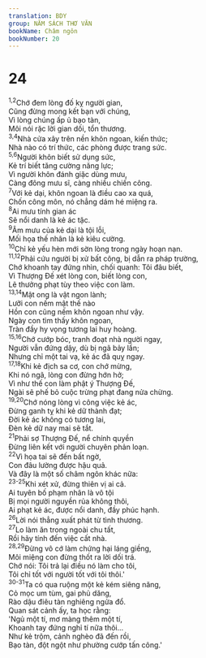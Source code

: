 ```yaml
---
translation: BDY
group: NĂM SÁCH THƠ VĂN
bookName: Châm ngôn 
bookNumber: 20
---
```


<div class="title"><h1>24</h1></div>
<span class="verse ch_24_1 ch_24_2"><sup>1,2</sup>Chớ đem lòng đố kỵ người gian,<br/>Cũng đừng mong kết bạn với chúng,<br/>Vì lòng chúng ấp ủ bạo tàn,<br/>Môi nói rặc lời gian dối, tổn thương.<br/></span>
<span class="verse ch_24_3 ch_24_4"><sup>3,4</sup>Nhà cửa xây trên nền khôn ngoan, kiến thức;<br/>Nhà nào có trí thức, các phòng được trang sức.<br/></span>
<span class="verse ch_24_5 ch_24_6"><sup>5,6</sup>Người khôn biết sử dụng sức,<br/>Kẻ trí biết tăng cường năng lực;<br/>Vì người khôn đánh giặc dùng mưu,<br/>Càng đông mưu sĩ, càng nhiều chiến công.<br/></span>
<span class="verse ch_24_7"><sup>7</sup>Với kẻ dại, khôn ngoan là điều cao xa quá,<br/>Chốn công môn, nó chẳng dám hé miệng ra.<br/></span>
<span class="verse ch_24_8"><sup>8</sup>Ai mưu tính gian ác<br/>Sẽ nổi danh là kẻ ác tặc.<br/></span>
<span class="verse ch_24_9"><sup>9</sup>Âm mưu của kẻ dại là tội lỗi,<br/>Mối họa thế nhân là kẻ kiêu cường.<br/></span>
<span class="verse ch_24_10"><sup>10</sup>Chỉ kẻ yếu hèn mới sờn lòng trong ngày hoạn nạn.<br/></span>
<span class="verse ch_24_11 ch_24_12"><sup>11,12</sup>Phải cứu người bị xử bất công, bị dẫn ra pháp trường,<br/>Chớ khoanh tay đứng nhìn, chối quanh: Tôi đâu biết,<br/>Vì Thượng Đế xét lòng con, biết lòng con,<br/>Lẽ thưởng phạt tùy theo việc con làm.<br/></span>
<span class="verse ch_24_13 ch_24_14"><sup>13,14</sup>Mật ong là vật ngon lành;<br/>Lưỡi con nếm mật thế nào<br/>Hồn con cũng nếm khôn ngoan như vậy.<br/>Ngày con tìm thấy khôn ngoan,<br/>Tràn đầy hy vọng tương lai huy hoàng.<br/></span>
<span class="verse ch_24_15 ch_24_16"><sup>15,16</sup>Chớ cướp bóc, tranh đoạt nhà người ngay,<br/>Người vẫn đứng dậy, dù bị ngã bảy lần;<br/>Nhưng chỉ một tai vạ, kẻ ác đã quỵ ngay.<br/></span>
<span class="verse ch_24_17 ch_24_18"><sup>17,18</sup>Khi kẻ địch sa cơ, con chớ mừng,<br/>Khi nó ngã, lòng con đừng hớn hở;<br/>Vì như thế con làm phật ý Thượng Đế,<br/>Ngài sẽ phế bỏ cuộc trừng phạt đang nửa chừng.<br/></span>
<span class="verse ch_24_19 ch_24_20"><sup>19,20</sup>Chớ nóng lòng vì công việc kẻ ác,<br/>Đừng ganh tỵ khi kẻ dữ thành đạt;<br/>Đời kẻ ác không có tương lai,<br/>Đèn kẻ dữ nay mai sẽ tắt.<br/></span>
<span class="verse ch_24_21"><sup>21</sup>Phải sợ Thượng Đế, nể chính quyền<br/>Đừng liên kết với người chuyên phản loạn.<br/></span>
<span class="verse ch_24_22"><sup>22</sup>Vì họa tai sẽ đến bất ngờ,<br/>Con đâu lường được hậu quả.<br/>Và đây là một số châm ngôn khác nữa:<br/></span>
<span class="verse ch_24_23 ch_24_24 ch_24_25"><sup>23-25</sup>Khi xét xử, đừng thiên vị ai cả.<br/>Ai tuyên bố phạm nhân là vô tội<br/>Bị mọi người nguyền rủa không thôi,<br/>Ai phạt kẻ ác, được nổi danh, đầy phúc hạnh.<br/></span>
<span class="verse ch_24_26"><sup>26</sup>Lời nói thẳng xuất phát từ tình thương.<br/></span>
<span class="verse ch_24_27"><sup>27</sup>Lo làm ăn trong ngoài chu tất,<br/>Rồi hãy tính đến việc cất nhà.<br/></span>
<span class="verse ch_24_28 ch_24_29"><sup>28,29</sup>Đừng vô cớ làm chứng hại láng giềng,<br/>Môi miệng con đừng thốt ra lời dối trá.<br/>Chớ nói: Tôi trả lại điều nó làm cho tôi,<br/>Tôi chỉ tốt với người tốt với tôi thôi.&#39;<br/></span>
<span class="verse ch_24_30 ch_24_31"><sup>30-31</sup>Ta có qua ruộng một kẻ kém siêng năng,<br/>Cỏ mọc um tùm, gai phủ dăng,<br/>Rào dậu điêu tàn nghiêng ngửa đổ.<br/>Quan sát cảnh ấy, ta học rằng:<br/>&#39;Ngủ một tí, mơ màng thêm một tí,<br/>Khoanh tay đứng nghỉ tí nữa thôi...<br/>Như kẻ trộm, cảnh nghèo đã đến rồi,<br/>Bạo tàn, đột ngột như phường cướp tấn công.&#39;</span>
